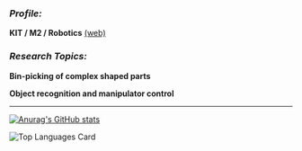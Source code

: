 ### *Profile:*
**KIT / M2 / Robotics** [(web)](https://sekiyanosaka.github.io/)

### *Research Topics:*

**Bin-picking of complex shaped parts**

**Object recognition and manipulator control**

---
[![Anurag's GitHub stats](https://github-readme-stats.vercel.app/api?username=SekiyaNosaka&count_private=true&show_icons=true)](https://github.com/anuraghazra/github-readme-stats)

![Top Languages Card](https://github-readme-stats.vercel.app/api/top-langs/?username=SekiyaNosaka&langs_count=10&hide=CMake&layout=compact)
